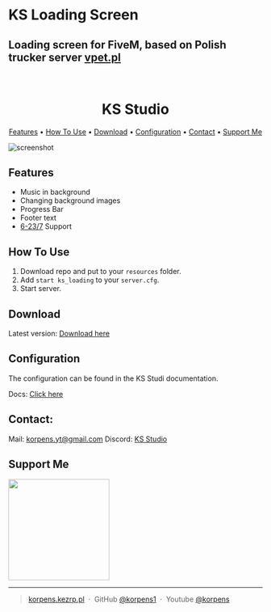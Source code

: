 KS Loading Screen
====================================================================================================================================

Loading screen for FiveM, based on Polish trucker server [vpet.pl](https://vpet.pl)
------------------------------------------------------------------

<h1 align="center">
  <br>
  KS Studio
  <br>
</h1>

<p align="center">
  <a href="#features">Features</a> •
  <a href="#how-to-use">How To Use</a> •
  <a href="#download">Download</a> •
  <a href="#configuration">Configuration</a> •
  <a href="#contact">Contact</a> •
  <a href="#support-me">Support Me</a>
</p>

![screenshot](https://korpens.kezrp.pl/cdn/chrome_WVUMSI9sN2.jpg)

## Features

* Music in background
* Changing background images
* Progress Bar
* Footer text
* [6-23/7](https://ks-code.mintlify.app/wstep) Support

## How To Use

1. Download repo and put to your `resources` folder.
2. Add `start ks_loading` to your `server.cfg`.
3. Start server.

## Download

Latest version: [Download here](https://github.com/korpens1/KS_Loading/releases/tag/v1.0.0)

## Configuration

The configuration can be found in the KS Studi documentation.

Docs: [Click here](https://ks-code.mintlify.app/gh/ks_loading)

## Contact:

Mail: [korpens.yt@gmail.com](mailto:korpens.yt@gmail.com)
Discord: [KS Studio](https://discord.gg/CzvAPktpns)

## Support Me

<a href="https://www.buymeacoffee.com/korpens"><img src="https://cdn.buymeacoffee.com/buttons/v2/default-yellow.png" width="200" /></a>

---

> [korpens.kezrp.pl](https://korpens.kezrp.pl) &nbsp;&middot;&nbsp;
> GitHub [@korpens1](https://github.com/korpens1) &nbsp;&middot;&nbsp;
> Youtube [@korpens](https://www.youtube.com/channel/UCLvxS06h9HKl475rvZ5xq5g)
